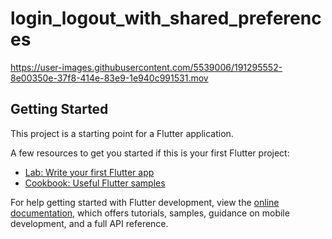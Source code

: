 # login_logout_with_shared_preferences


https://user-images.githubusercontent.com/5539006/191295552-8e00350e-37f8-414e-83e9-1e940c991531.mov




## Getting Started

This project is a starting point for a Flutter application.

A few resources to get you started if this is your first Flutter project:

- [Lab: Write your first Flutter app](https://docs.flutter.dev/get-started/codelab)
- [Cookbook: Useful Flutter samples](https://docs.flutter.dev/cookbook)

For help getting started with Flutter development, view the
[online documentation](https://docs.flutter.dev/), which offers tutorials,
samples, guidance on mobile development, and a full API reference.
